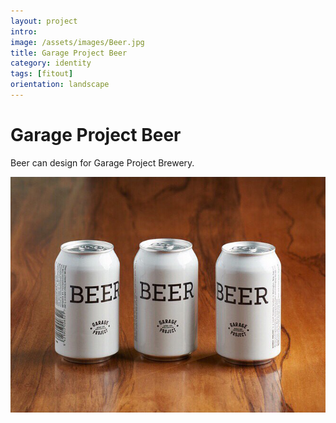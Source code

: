 ```yaml
---
layout: project
intro:  
image: /assets/images/Beer.jpg
title: Garage Project Beer
category: identity
tags: [fitout]
orientation: landscape
---
```


# Garage Project Beer 

Beer can design for Garage Project Brewery. 

![](/assets/images/Beer.jpg)

